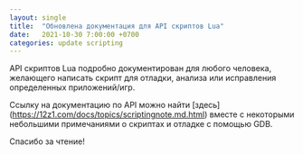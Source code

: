```yaml
---
layout: single
title:  "Обновлена документация для API скриптов Lua"
date:   2021-10-30 7:00:00 +0700
categories: update scripting
---
```


API скриптов Lua подробно документирован для любого человека, желающего написать скрипт для отладки, анализа или исправления определенных приложений/игр.

Ссылку на документацию по API можно найти [здесь] (https://12z1.com/docs/topics/scriptingnote.md.html) вместе с некоторыми небольшими примечаниями о скриптах и отладке с помощью GDB.

Спасибо за чтение!